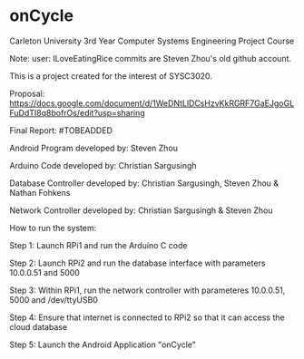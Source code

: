 # onCycle
Carleton University 3rd Year Computer Systems Engineering Project Course

Note: user: ILoveEatingRice commits are Steven Zhou's old github account. 

This is a project created for the interest of SYSC3020. 

Proposal: https://docs.google.com/document/d/1WeDNtLlDCsHzvKkRGRF7GaEJgoGLFuDdTI8q8bofrOs/edit?usp=sharing

Final Report: #TOBEADDED

Android Program developed by: Steven Zhou

Arduino Code developed by: Christian Sargusingh

Database Controller developed by: Christian Sargusingh, Steven Zhou & Nathan Fohkens

Network Controller developed by: Christian Sargusingh & Steven Zhou

How to run the system:

Step 1: Launch RPi1 and run the Arduino C code

Step 2: Launch RPi2 and run the database interface with parameters 10.0.0.51 and 5000

Step 3: Within RPi1, run the network controller with parameteres 10.0.0.51, 5000 and /dev/ttyUSB0

Step 4: Ensure that internet is connected to RPi2 so that it can access the cloud database

Step 5: Launch the Android Application "onCycle" 

